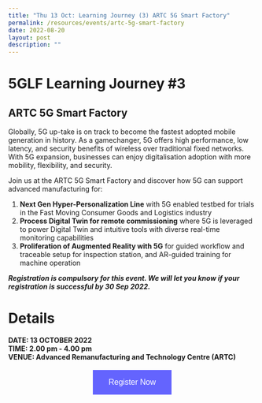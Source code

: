 ```yaml
---
title: "Thu 13 Oct: Learning Journey (3) ARTC 5G Smart Factory"
permalink: /resources/events/artc-5g-smart-factory
date: 2022-08-20
layout: post
description: ""
---
```

# 5GLF Learning Journey #3

## ARTC 5G Smart Factory

Globally, 5G up-take is on track to become the fastest adopted mobile generation in history. As a gamechanger, 5G offers high performance, low latency, and security benefits of wireless over traditional fixed networks. With 5G expansion, businesses can enjoy digitalisation adoption with more mobility, flexibility, and security. 

Join us at the ARTC 5G Smart Factory and discover how 5G can support advanced manufacturing for:
1.	**Next Gen Hyper-Personalization Line** with 5G enabled testbed for trials in the Fast Moving Consumer Goods and Logistics industry
2.	**Process Digital Twin for remote commissioning** where 5G is leveraged to power Digital Twin and intuitive tools with diverse real-time monitoring capabilities
3.	**Proliferation of Augmented Reality with 5G** for guided workflow and traceable setup for inspection station, and AR-guided training for machine operation

***Registration is compulsory for this event. We will let you know if your registration is successful by 30 Sep 2022.***

# Details
**DATE: 13 OCTOBER 2022** <br> 
**TIME: 2.00 pm - 4.00 pm** <br> 
**VENUE: Advanced Remanufacturing and Technology Centre (ARTC)** <br>



<style>
#register {
  background-color: #0000ff;
  border: none;
  color: white;
  padding: 16px 32px;
  text-align: center;
  font-size: 16px;
  margin: 4px 2px;
  opacity: 0.6;
  transition: 0.3s;
  display: inline-block;
  text-decoration: none;
  cursor: pointer;
}
</style>

<center><a href="https://form.gov.sg/628f22d33778d80011a07cc6 " target="_blank"><button id="register" class="btn">Register Now</button></a></center>